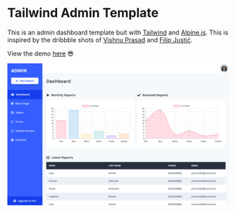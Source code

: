 # Tailwind Admin Template

This is an admin dashboard template buit with [Tailwind](https://tailwindcss.com/) and [Alpine.js](https://github.com/alpinejs/alpine). This is inspired by the dribbble shots of [Vishnu Prasad](https://dribbble.com/shots/11085023-Medical-Dashboard) and [Filip Justić](https://dribbble.com/shots/10965359-Workly-My-Tasks-List).

View the demo [here](https://davidgrzyb.github.io/tailwind-admin-template/) 😎

<img src="screenshot.png" alt="Admin Dashboard Screenshot">
